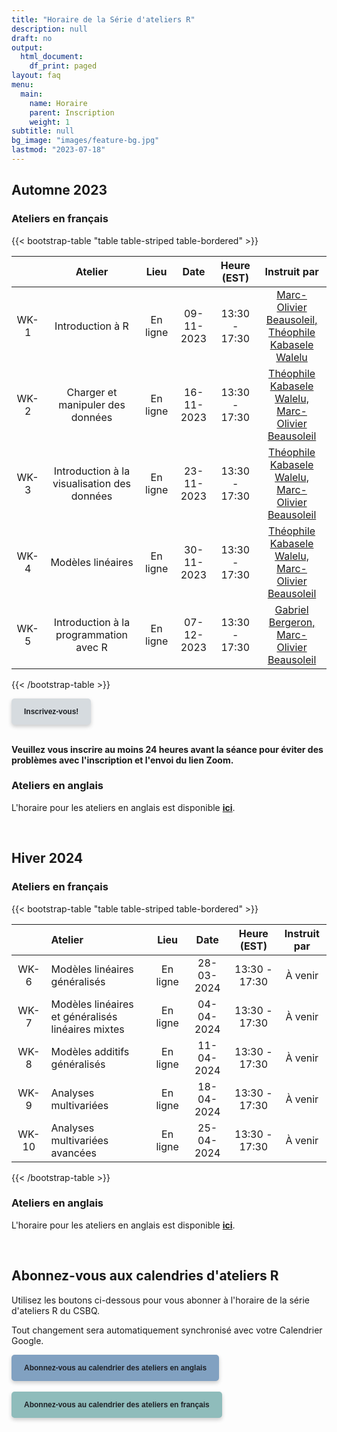 ```yaml
---
title: "Horaire de la Série d'ateliers R"
description: null
draft: no
output:
  html_document:
    df_print: paged
layout: faq
menu:
  main:
    name: Horaire
    parent: Inscription
    weight: 1
subtitle: null
bg_image: "images/feature-bg.jpg"
lastmod: "2023-07-18"
---
```


## Automne 2023

### Ateliers en français

{{< bootstrap-table "table table-striped table-bordered" >}}

|      | Atelier                                     | Lieu     | Date       | Heure (EST)   | Instruit par |
|:----:|:-------------------------------------------:|:--------:|:----------:|:-------------:|:------------:|
| WK-1 | Introduction à R                            | En ligne | 09-11-2023 | 13:30 - 17:30 | [Marc-Olivier Beausoleil, <br> Théophile Kabasele Walelu](mailto:marc-olivier.beausoleil@mail.mcgill.ca,theophile.kabasele.walelu@umontreal.ca) |
| WK-2 | Charger et manipuler des données            | En ligne | 16-11-2023 | 13:30 - 17:30 | [Théophile Kabasele Walelu, <br> Marc-Olivier Beausoleil](mailto:theophile.kabasele.walelu@umontreal.ca,marc-olivier.beausoleil@mail.mcgill.ca) |
| WK-3 | Introduction à la visualisation des données | En ligne | 23-11-2023 | 13:30 - 17:30 | [Théophile Kabasele Walelu, <br> Marc-Olivier Beausoleil](mailto:theophile.kabasele.walelu@umontreal.ca,marc-olivier.beausoleil@mail.mcgill.ca) |
| WK-4 | Modèles linéaires                           | En ligne | 30-11-2023 | 13:30 - 17:30 | [Théophile Kabasele Walelu, <br> Marc-Olivier Beausoleil](mailto:theophile.kabasele.walelu@umontreal.ca,marc-olivier.beausoleil@mail.mcgill.ca) |
| WK-5 | Introduction à la programmation avec R      | En ligne | 07-12-2023 | 13:30 - 17:30 |  [Gabriel Bergeron, <br> Marc-Olivier Beausoleil](mailto:berg1818@usherbrooke.ca,marc-olivier.beausoleil@mail.mcgill.ca) |

{{< /bootstrap-table >}}

<div class="default">
     <a href="/fr/registration" class="cta btn-yellow" style="background-color: #D6DBDF; font-size: 12px; font-family: Helvetica, Arial, sans-serif; font-weight:bold; text-decoration: none; padding: 14px 20px; color: #1D2025; border-radius: 5px; display:inline-block; mso-padding-alt:0; box-shadow:0 3px 6px rgba(0,0,0,.2);"><!--[if mso]><i style="letter-spacing: 25px;mso-font-width:-100%;mso-text-raise:30pt"> </i><![endif]--><span style="mso-text-raise:15pt;">Inscrivez-vous!</span><!--[if mso]><i style="letter-spacing: 25px;mso-font-width:-100%"> </i><![endif]--></a>
</div>
<br>

**Veuillez vous inscrire au moins 24 heures avant la séance pour éviter des problèmes avec l'inscription et l'envoi du lien Zoom.** 


### Ateliers en anglais

L'horaire pour les ateliers en anglais est disponible [__ici__](/schedule/#fall-2023).

<br />

## Hiver 2024

### Ateliers en français

{{< bootstrap-table "table table-striped table-bordered" >}}

|       | Atelier                                           |   Lieu   |    Date    |  Heure (EST)  | Instruit par |
| :---: | :------------------------------------------------ | :------: | :--------: | :-----------: | :----------: |
| WK-6  | Modèles linéaires généralisés                     | En ligne | 28-03-2024 | 13:30 - 17:30 | À venir |
| WK-7  | Modèles linéaires et généralisés linéaires mixtes | En ligne | 04-04-2024 | 13:30 - 17:30 | À venir |
| WK-8  | Modèles additifs généralisés                      | En ligne | 11-04-2024 | 13:30 - 17:30 | À venir |
| WK-9  | Analyses multivariées                             | En ligne | 18-04-2024 | 13:30 - 17:30 | À venir |
| WK-10 | Analyses multivariées avancées                    | En ligne | 25-04-2024 | 13:30 - 17:30 | À venir |

{{< /bootstrap-table >}}

### Ateliers en anglais

L'horaire pour les ateliers en anglais est disponible [__ici__](/schedule/#winter-2024).

<br />

## Abonnez-vous aux calendries d'ateliers R

Utilisez les boutons ci-dessous pour vous abonner à l'horaire de la série d'ateliers R du CSBQ. 

Tout changement sera automatiquement synchronisé avec votre Calendrier Google.


<div class="default">
     <a href="https://calendar.google.com/calendar/u/4?cid=NXFkbDJzOHQyamV0MWt0b29oaWkzdHBhdG9AZ3JvdXAuY2FsZW5kYXIuZ29vZ2xlLmNvbQ" class="cta btn-yellow" style="background-color: #81A1C1; font-size: 12px; font-family: Helvetica, Arial, sans-serif; font-weight:bold; text-decoration: none; padding: 14px 20px; color: #1D2025; border-radius: 5px; display:inline-block; mso-padding-alt:0; box-shadow:0 3px 6px rgba(0,0,0,.2);"><!--[if mso]><i style="letter-spacing: 25px;mso-font-width:-100%;mso-text-raise:30pt"> </i><![endif]--><span style="mso-text-raise:15pt;">Abonnez-vous au calendrier des ateliers en anglais</span><!--[if mso]><i style="letter-spacing: 25px;mso-font-width:-100%"> </i><![endif]--></a>
</div>
<br>
<div class="default">
     <a href="https://calendar.google.com/calendar/u/4?cid=Y2djaHBpMGRnMzFoNjc5bXQ0dGtycDM2MzhAZ3JvdXAuY2FsZW5kYXIuZ29vZ2xlLmNvbQ" class="cta btn-yellow" style="background-color: #8FBCBB; font-size: 12px; font-family: Helvetica, Arial, sans-serif; font-weight:bold; text-decoration: none; padding: 14px 20px; color: #1D2025; border-radius: 5px; display:inline-block; mso-padding-alt:0; box-shadow:0 3px 6px rgba(0,0,0,.2);"><!--[if mso]><i style="letter-spacing: 25px;mso-font-width:-100%;mso-text-raise:30pt"> </i><![endif]--><span style="mso-text-raise:15pt;">Abonnez-vous au calendrier des ateliers en français</span><!--[if mso]><i style="letter-spacing: 25px;mso-font-width:-100%"> </i><![endif]--></a>